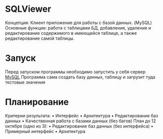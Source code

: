 # SQLViewer
Концепция: Клиент приложение для работы с базой данных. (MySQL)
Основные функции: работа с таблицами БД, добавление, удаление и редактирование содержимого в имеющейся таблице, а также редактирование самой таблицы.

# Запуск
Перед запуском программы необходимо запустить у себя сервер [MySQL](https://dev.mysql.com/downloads/mysql/)
Программа сама создать базу данных, таблицу и загрузит туда тестовые значения

# Планирование
Критерии результата: • Интерфейс • Архитектура • Редактирование баз данных • Качественная работа с базами данных (без багов)
План до 12 октября (одно из 3): • Редактирование баз данных (без интерфейса) • Примерный интерфейс • Архитектура

